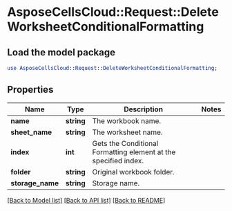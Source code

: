 # AsposeCellsCloud::Request::DeleteWorksheetConditionalFormatting 

## Load the model package
```perl
use AsposeCellsCloud::Request::DeleteWorksheetConditionalFormatting;
```

## Properties
Name | Type | Description | Notes
------------ | ------------- | ------------- | -------------
**name** | **string** | The workbook name. |
**sheet_name** | **string** | The worksheet name. |
**index** | **int** | Gets the Conditional Formatting element at the specified index. |
**folder** | **string** | Original workbook folder. |
**storage_name** | **string** | Storage name. |  

[[Back to Model list]](../README.md#documentation-for-requests) [[Back to API list]](../README.md#documentation-for-api-endpoints) [[Back to README]](../README.md)


